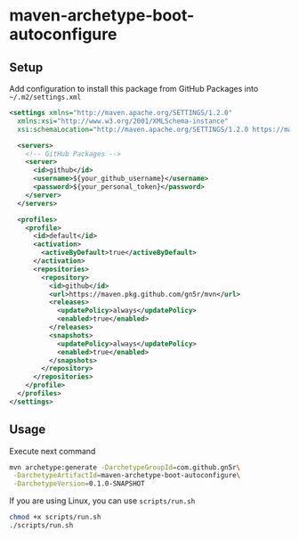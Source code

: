# maven-archetype-boot-autoconfigure

## Setup

Add configuration to install this package from GitHub Packages into `~/.m2/settings.xml`

```xml:settings.xml
<settings xmlns="http://maven.apache.org/SETTINGS/1.2.0"
  xmlns:xsi="http://www.w3.org/2001/XMLSchema-instance"
  xsi:schemaLocation="http://maven.apache.org/SETTINGS/1.2.0 https://maven.apache.org/xsd/settings-1.2.0.xsd">

  <servers>
    <!-- GitHub Packages -->
    <server>
      <id>github</id>
      <username>${your_github_username}</username>
      <password>${your_personal_token}</password>
    </server>
  </servers>

  <profiles>
    <profile>
      <id>default</id>
      <activation>
        <activeByDefault>true</activeByDefault>
      </activation>
      <repositories>
        <repository>
          <id>github</id>
          <url>https://maven.pkg.github.com/gn5r/mvn</url>
          <releases>
            <updatePolicy>always</updatePolicy>
            <enabled>true</enabled>
          </releases>
          <snapshots>
            <updatePolicy>always</updatePolicy>
            <enabled>true</enabled>
          </snapshots>
        </repository>
      </repositories>
    </profile>
  </profiles>
</settings>
```

## Usage

Execute next command

```bash
mvn archetype:generate -DarchetypeGroupId=com.github.gn5r\
 -DarchetypeArtifactId=maven-archetype-boot-autoconfigure\
 -DarchetypeVersion=0.1.0-SNAPSHOT
```

If you are using Linux, you can use `scripts/run.sh`

```bash
chmod +x scripts/run.sh
./scripts/run.sh
```
